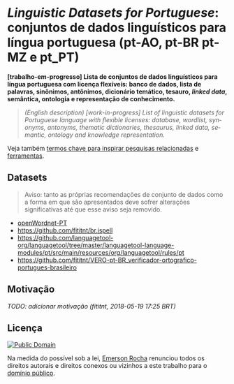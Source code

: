 # _Linguistic Datasets for Portuguese_: conjuntos de dados linguísticos para língua portuguesa (pt-AO, pt-BR pt-MZ e pt_PT)
**[trabalho-em-progresso] Lista de conjuntos de dados linguísticos para língua
portuguesa com licença flexíveis: banco de dados, lista de palavras, sinônimos,
antônimos, dicionário temático, tesauro, _linked data_, semântica, ontologia e
representação de conhecimento.**

<blockquote><em lang="en">
(English description) [work-in-progress] List of linguistic datasets for Portuguese
language with flexible licenses: database, wordlist, synonyms, antonyms,
thematic dictionaries, thesaurus, linked data, semantic, ontology and
knowledge representation.
</em></blockquote>

Veja também [termos chave para inspirar pesquisas relacionadas](termos-chave.md)
e [ferramentas](ferramentas.md).

## Datasets
> Aviso: tanto as próprias recomendações de conjunto de dados como a forma em
que são apresentados deve sofrer alterações significativas até que esse aviso
seja removido.

<!--

| Conjunto de dados | Licença | Etiquetas | Descrição |
| --- | --- | --- | --- |
| [openWordnet-PT](https://github.com/own-pt/openWordnet-PT) | | | OpenWordnet-PT: an open Brazilian Wordnet |

-->

- [openWordnet-PT](https://github.com/own-pt/openWordnet-PT)
- https://github.com/fititnt/br.ispell
- https://github.com/languagetool-org/languagetool/tree/master/languagetool-language-modules/pt/src/main/resources/org/languagetool/rules/pt
- https://github.com/fititnt/VERO-pt-BR_verificador-ortografico-portugues-brasileiro

## Motivação
_TODO: adicionar motivação (fititnt, 2018-05-19 17:25 BRT)_

## Licença
[![Public Domain](https://i.creativecommons.org/p/zero/1.0/88x31.png)](UNLICENSE)

Na medida do possível sob a lei, [Emerson Rocha](https://github.com/fititnt)
renunciou todos os direitos autorais e direitos conexos ou vizinhos a este
trabalho para o [domínio público](UNLICENSE).
